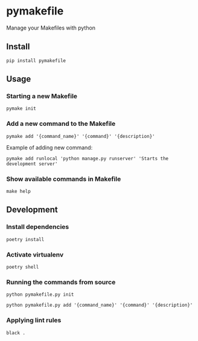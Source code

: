# pymakefile
Manage your Makefiles with python

## Install
```
pip install pymakefile
```
## Usage

### Starting a new Makefile
```console
pymake init
```

### Add a new command to the Makefile
```
pymake add '{command_name}' '{command}' '{description}'
```  

Example of adding new command:  
```
pymake add runlocal 'python manage.py runserver' 'Starts the development server'
```

### Show available commands in Makefile
```
make help
```

## Development
### Install dependencies
```
poetry install
```
### Activate virtualenv
```
poetry shell
```
### Running the commands from source
```
python pymakefile.py init
```
```
python pymakefile.py add '{command_name}' '{command}' '{description}'
```

### Applying lint rules
```
black .
```
